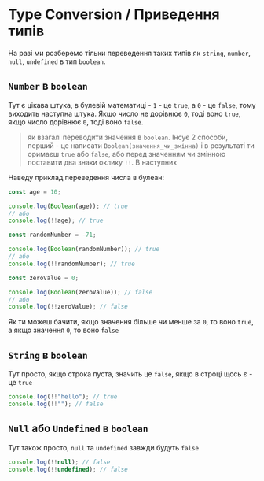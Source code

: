 # Type Conversion / Приведення типів
На разі ми розберемо тільки переведення таких типів як `string`, `number`, `null`, `undefined` в тип `boolean`.

## `Number` в `boolean`
Тут є цікава штука, в булевій математиці - `1` - це `true`, а `0` - це `false`, тому виходить наступна штука. Якщо число не дорівнює `0`, тоді воно `true`, якщо число дорівнює `0`, тоді воно `false`.

> як взагалі переводити значення в `boolean`. Інсує 2 способи, перший - це написати `Boolean(значення_чи_змінна)` і в результаті ти оримаєш `true` або `false`, або перед значенням чи змінною поставити два знаки оклику `!!`. В наступних 

Наведу приклад переведення числа в булеан:
```js
const age = 10;

console.log(Boolean(age)); // true
// або
console.log(!!age); // true

const randomNumber = -71;

console.log(Boolean(randomNumber)); // true
// або
console.log(!!randomNumber); // true

const zeroValue = 0;

console.log(Boolean(zeroValue)); // false 
// або
console.log(!!zeroValue); // false
```

Як ти можеш бачити, якщо значення більше чи менше за `0`, то воно `true`, а якщо значення `0`, то воно `false`

## `String` в `boolean`
Тут просто, якщо строка пуста, значить це `false`, якщо в строці щось є - це `true`

```js
console.log(!!"hello"); // true
console.log(!!""); // false
```

## `Null` або `Undefined` в `boolean`
Тут також просто, `null` та `undefined` завжди будуть `false`

```js
console.log(!!null); // false
console.log(!!undefined); // false
```
